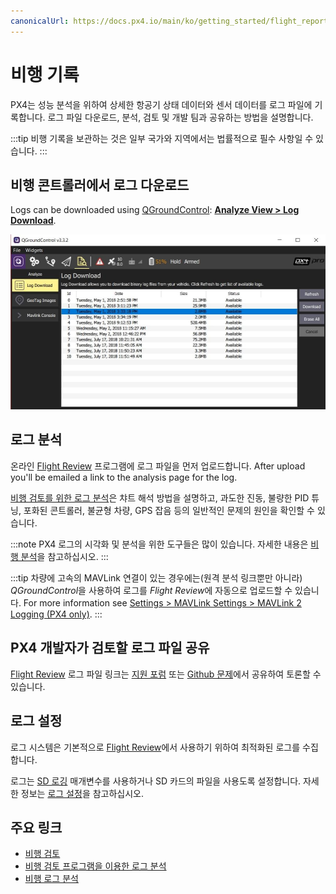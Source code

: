 ```yaml
---
canonicalUrl: https://docs.px4.io/main/ko/getting_started/flight_reporting
---
```


# 비행 기록

PX4는 성능 분석을 위하여 상세한 항공기 상태 데이터와 센서 데이터를 로그 파일에 기록합니다. 로그 파일 다운로드, 분석, 검토 및 개발 팀과 공유하는 방법을 설명합니다.

:::tip
비행 기록을 보관하는 것은 일부 국가와 지역에서는 법률적으로 필수 사항일 수 있습니다.
:::

## 비행 콘트롤러에서 로그 다운로드

Logs can be downloaded using [QGroundControl](http://qgroundcontrol.com/): **[Analyze View > Log Download](https://docs.qgroundcontrol.com/master/en/analyze_view/log_download.html)**.

![비행 로그 다운로드](../../assets/qgc/analyze/log_download.jpg)


## 로그 분석

온라인 [Flight Review](http://logs.px4.io) 프로그램에 로그 파일을 먼저 업로드합니다. After upload you'll be emailed a link to the analysis page for the log.

[비행 검토를 위한 로그 분석](../log/flight_review.md)은 챠트 해석 방법을 설명하고, 과도한 진동, 불량한 PID 튜닝, 포화된 콘트롤러, 불균형 차량, GPS 잡음 등의 일반적인 문제의 원인을 확인할 수 있습니다.

:::note PX4 로그의 시각화 및 분석을 위한 도구들은 많이 있습니다. 자세한 내용은 [비행 분석](../dev_log/flight_log_analysis.md)을 참고하십시오.
:::

:::tip
차량에 고속의 MAVLink 연결이 있는 경우에는(원격 분석 링크뿐만 아니라) *QGroundControl*을 사용하여 로그를 *Flight Review*에 자동으로 업로드할 수 있습니다. For more information see [Settings > MAVLink Settings > MAVLink 2 Logging (PX4 only)](https://docs.qgroundcontrol.com/master/en/SettingsView/MAVLink.html#logging).
:::

## PX4 개발자가 검토할 로그 파일 공유

[Flight Review](http://logs.px4.io) 로그 파일 링크는 [지원 포럼](../contribute/support.md#forums-and-chat) 또는 [Github 문제](../README.md#reporting-bugs-issues)에서 공유하여 토론할 수 있습니다.


## 로그 설정

로그 시스템은 기본적으로 [Flight Review](http://logs.px4.io)에서 사용하기 위하여 최적화된 로그를 수집합니다.

로그는 [SD 로깅](../advanced_config/parameter_reference.md#sd-logging) 매개변수를 사용하거나 SD 카드의 파일을 사용도록 설정합니다. 자세한 정보는 [로그 설정](../dev_log/logging.md#configuration)을 참고하십시오.

## 주요 링크

- [비행 검토](http://logs.px4.io)
- [비행 검토 프로그램을 이용한 로그 분석](../log/flight_review.md)
- [비행 로그 분석](../dev_log/flight_log_analysis.md)
